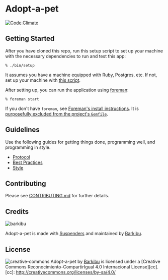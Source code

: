 Adopt-a-pet
===========

[![Code Climate](https://codeclimate.com/github/barkibu/adopt-a-pet/badges/gpa.svg)](https://codeclimate.com/github/barkibu/adopt-a-pet)

Getting Started
---------------

After you have cloned this repo, run this setup script to set up your machine
with the necessary dependencies to run and test this app:

    % ./bin/setup

It assumes you have a machine equipped with Ruby, Postgres, etc. If not, set up
your machine with [this script].

[this script]: https://github.com/thoughtbot/laptop

After setting up, you can run the application using [foreman]:

    % foreman start

If you don't have `foreman`, see [Foreman's install instructions][foreman]. It
is [purposefully excluded from the project's `Gemfile`][exclude].

[foreman]: https://github.com/ddollar/foreman
[exclude]: https://github.com/ddollar/foreman/pull/437#issuecomment-41110407

Guidelines
----------

Use the following guides for getting things done, programming well, and
programming in style.

* [Protocol](http://github.com/thoughtbot/guides/blob/master/protocol)
* [Best Practices](http://github.com/thoughtbot/guides/blob/master/best-practices)
* [Style](http://github.com/thoughtbot/guides/blob/master/style)

Contributing
------------

Please see [CONTRIBUTING.md](CONTRIBUTING.md) for further details.

Credits
-------

![barkibu](http://barkibu.s3.amazonaws.com/assets/logos/full/default.png)

Adopt-a-pet is made with [Suspenders](https://github.com/thoughtbot/suspenders)
and maintained by [Barkibu](http://www.barkibu.com).

License
-------

![creative-commons](https://i.creativecommons.org/l/by-sa/4.0/88x31.png)
Adopt-a-pet by [Barkibu](http://www.barkibu.com) is licensed under a
[Creative Commons Reconocimiento-CompartirIgual 4.0 Internacional License][cc].
[cc]: http://creativecommons.org/licenses/by-sa/4.0/
